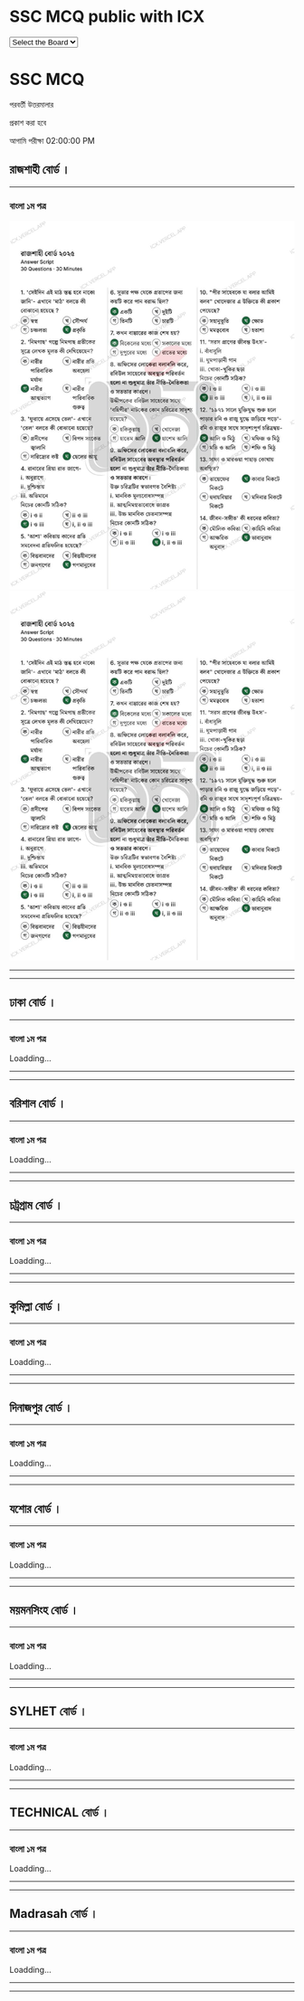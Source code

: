 # SSC MCQ public with ICX
<div class="imgs">
<select class='select' onchange="callBord(this.value)">
  <option selected disabled>Select the Board</option>
  <option value="barisal">Barisal</option>
  <option value="chittagong">Chittagong</option>
  <option value="comilla">Comilla</option>
  <option value="dhaka">Dhaka</option>
  <option value="dinajpur">Dinajpur</option>
  <option value="jessore">Jessore</option>
  <option value="mymensingh">Mymensingh</option>
  <option value="rajshahi">Rajshahi</option>
  <option value="sylhet">Sylhet</option>
  <option value="madrasah">Madrasah</option>
  <option value="technical">Technical</option>
</select>
<h1>SSC MCQ</h1>
<p>পরবর্তী উত্তরমালার</p>
<p>প্রকাশ করা হবে</p>
<p>আগামি পরীক্ষা  02:00:00 PM</p>
</div>


<!---->


<div class='vcc' id="rajshahi">

## রাজশাহী বোর্ড ।
---
### বাংলা ১ম পত্র 
<img src="raj-ban1-s1.jpg" />
<img src="raj-ban1-s2.jpg">
 
---
---
</div>

<!---->

<div class='vcc' id="dhaka">

## ঢাকা বোর্ড ।
---
### বাংলা ১ম পত্র 

Loadding...
 

---
---
</div>

<!---->


<div class='vcc' id="barisal">

## বরিশাল বোর্ড ।
---
### বাংলা ১ম পত্র 


Loadding...

 
---
---
</div>

<!---->

<div class='vcc' id="chittagong">

## চট্রগ্রাম বোর্ড ।
---
### বাংলা ১ম পত্র 

Loadding...
 
---
---
</div>

<!---->

<!---->

<div class='vcc' id="comilla">

## কুমিল্লা বোর্ড ।
---
### বাংলা ১ম পত্র 

Loadding...
 
---
---
</div>


<!---->

<div class='vcc' id="dinajpur">

## দিনাজপুর বোর্ড ।
---
### বাংলা ১ম পত্র 

Loadding...
 
---
---
</div>


<!---->

<div class='vcc' id="jessore">

## যশোর বোর্ড ।
---
### বাংলা ১ম পত্র 

Loadding...
 
---
---
</div>


<!---->

<div class='vcc' id="mymensingh">

## ময়মনসিংহ বোর্ড ।
---
### বাংলা ১ম পত্র 

Loadding...
 
---
---
</div>

<!---->

<div class='vcc' id="sylhet">

## SYLHET বোর্ড ।
---
### বাংলা ১ম পত্র 

Loadding...
 
---
---
</div>

<!---->

<div class='vcc' id="technical">

## TECHNICAL বোর্ড ।
---
### বাংলা ১ম পত্র 

Loadding...
 
---
---
</div>

<!---->

<div class='vcc' id="madrasah">

## Madrasah বোর্ড ।
---
### বাংলা ১ম পত্র 

Loadding...
 
---
---
</div>




